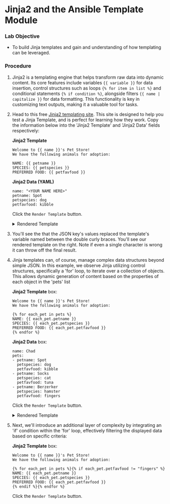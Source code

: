 # Jinja2 and the Ansible Template Module

### Lab Objective

  - To build Jinja templates and gain and understanding of how templating can be leveraged.  

### Procedure

1. Jinja2 is a templating engine that helps transform raw data into dynamic content. Its core features include variables `{{ variable }}` for data insertion, control structures such as loops `{% for item in list %}` and conditional statements `{% if condition %}`, alongside filters `{{ name | capitalize }}` for data formatting. This functionality is key in customizing text outputs, making it a valuable tool for tasks.
  
0. Head to this free [Jinja2 templating site](https://j2live.ttl255.com/). This site is designed to help you test a Jinja Template, and is perfect for learning how they work. Copy the information below into the 'Jinja2 Template' and 'Jinja2 Data' fields respectively:

    **Jinja2 Template**
    ```
    Welcome to {{ name }}'s Pet Store!
    We have the following animals for adoption:
    
    NAME: {{ petname }}
    SPECIES: {{ petspecies }}
    PREFERRED FOOD: {{ petfavfood }}
    ```

    **Jinja2 Data (YAML)**
    ```
    name: "<YOUR NAME HERE>"
    petname: Spot
    petspecies: dog
    petfavfood: kibble
    ```

    Click the `Render Template` button.

    <details><Summary>Rendered Template</Summary>

    Welcome to Frank's Pet Store!
    We have the following animals for adoption:
  
    NAME: Spot
    SPECIES: dog
    PREFERRED FOOD: kibble

    </details>

0. You'll see the that the JSON key's values replaced the template's variable named between the double curly braces. You'll see our rendered template on the right. Note if even a single character is wrong it can throw off the final result.

0. Jinja templates can, of course, manage complex data structures beyond simple JSON. In this example, we observe Jinja utilizing control structures, specifically a 'for' loop, to iterate over a collection of objects. This allows dynamic generation of content based on the properties of each object in the 'pets' list

    **Jinja2 Template** box:
    ```
    Welcome to {{ name }}'s Pet Store!
    We have the following animals for adoption:
    
    {% for each_pet in pets %}
    NAME: {{ each_pet.petname }}
    SPECIES: {{ each_pet.petspecies }}
    PREFERRED FOOD: {{ each_pet.petfavfood }}
    {% endfor %}
    ```

    **Jinja2 Data** box:
    ```
    name: Chad
    pets:
    - petname: Spot
      petspecies: dog
      petfavfood: kibble
    - petname: Socks
      petspecies: cat
      petfavfood: tuna
    - petname: Berzerker
      petspecies: hamster
      petfavfood: fingers
    ```

    Click the `Render Template` button.

    <details><Summary>Rendered Template</Summary>
    
    Welcome to Chad's Pet Store!
    We have the following animals for adoption:
    
    
    NAME: Spot
    SPECIES: dog
    PREFERRED FOOD: kibble
    
    NAME: Socks
    SPECIES: cat
    PREFERRED FOOD: tuna
    
    NAME: Berzerker
    SPECIES: hamster
    PREFERRED FOOD: fingers

    </details>

0. Next, we'll introduce an additional layer of complexity by integrating an 'if' condition within the 'for' loop, effectively filtering the displayed data based on specific criteria:
   
    **Jinja2 Template** box:
    ```
    Welcome to {{ name }}'s Pet Store!
    We have the following animals for adoption:
    
    {% for each_pet in pets %}{% if each_pet.petfavfood != "fingers" %}
    NAME: {{ each_pet.petname }}
    SPECIES: {{ each_pet.petspecies }}
    PREFERRED FOOD: {{ each_pet.petfavfood }}
    {% endif %}{% endfor %}
    ```

    Click the `Render Template` button.
